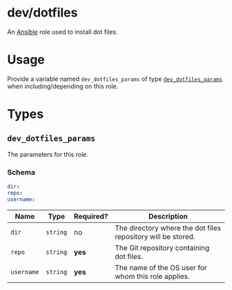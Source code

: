 # dev/dotfiles

An [Ansible](https://www.ansible.com) role used to install dot files.

# Usage

Provide a variable named `dev_dotfiles_params` of type [`dev_dotfiles_params`](#dev_dotfiles_params) when
including/depending on this role.

# Types

## `dev_dotfiles_params`

The parameters for this role.

### Schema

```yaml
dir:
repo:
username:
```

| Name       | Type     | Required? | Description                                                  |
|------------|----------|-----------|--------------------------------------------------------------|
| `dir`      | `string` | no        | The directory where the dot files repository will be stored. |
| `repo`     | `string` | **yes**   | The Git repository containing dot files.                     |
| `username` | `string` | **yes**   | The name of the OS user for whom this role applies.          |
